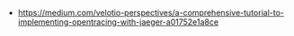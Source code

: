 * https://medium.com/velotio-perspectives/a-comprehensive-tutorial-to-implementing-opentracing-with-jaeger-a01752e1a8ce
